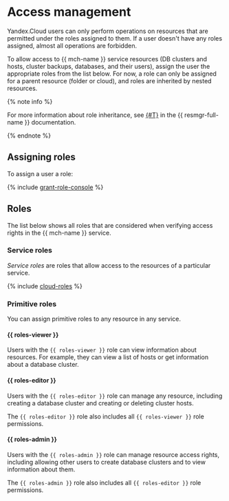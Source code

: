 # Access management

Yandex.Cloud users can only perform operations on resources that are permitted under the roles assigned to them. If a user doesn't have any roles assigned, almost all operations are forbidden.

To allow access to {{ mch-name }} service resources (DB clusters and hosts, cluster backups, databases, and their users), assign the user the appropriate roles from the list below. For now, a role can only be assigned for a parent resource (folder or cloud), and roles are inherited by nested resources.

{% note info %}

For more information about role inheritance, see [{#T}](../../resource-manager/concepts/resources-hierarchy.md#access-rights-inheritance) in the {{ resmgr-full-name }} documentation.

{% endnote %}

## Assigning roles

To assign a user a role:

{% include [grant-role-console](../../_includes/grant-role-console.md) %}

## Roles

The list below shows all roles that are considered when verifying access rights in the {{ mch-name }} service.

### Service roles

_Service roles_ are roles that allow access to the resources of a particular service.

{% include [cloud-roles](../../_includes/cloud-roles.md) %}

### Primitive roles

You can assign primitive roles to any resource in any service.

#### {{ roles-viewer }}

Users with the `{{ roles-viewer }}` role can view information about resources. For example, they can view a list of hosts or get information about a database cluster.

#### {{ roles-editor }}

Users with the `{{ roles-editor }}` role can manage any resource, including creating a database cluster and creating or deleting cluster hosts.

The `{{ roles-editor }}` role also includes all `{{ roles-viewer }}` role permissions.

#### {{ roles-admin }}

Users with the `{{ roles-admin }}` role can manage resource access rights, including allowing other users to create database clusters and to view information about them.

The `{{ roles-admin }}` role also includes all `{{ roles-editor }}` role permissions.

